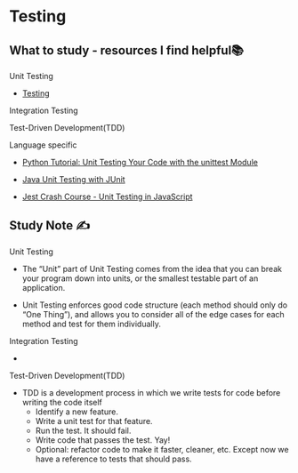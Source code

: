 # Testing

## What to study - resources I find helpful📚

Unit Testing

- [Testing](https://joshhug.gitbooks.io/hug61b/content/chap3/chap31.html)

Integration Testing

Test-Driven Development(TDD)

Language specific

- [Python Tutorial: Unit Testing Your Code with the unittest Module](https://www.youtube.com/watch?v=6tNS--WetLI)
- [Java Unit Testing with JUnit](https://www.youtube.com/watch?v=vZm0lHciFsQ&t=484s)

- [Jest Crash Course - Unit Testing in JavaScript](https://www.youtube.com/watch?v=7r4xVDI2vho)

## Study Note ✍️

Unit Testing

- The “Unit” part of Unit Testing comes from the idea that you can break your program down into units, or the smallest testable part of an application.

- Unit Testing enforces good code structure (each method should only do “One Thing”), and allows you to consider all of the edge cases for each method and test for them individually.

Integration Testing

- 

Test-Driven Development(TDD)

- TDD is a development process in which we write tests for code before writing the code itself
  - Identify a new feature.
  - Write a unit test for that feature.
  - Run the test. It should fail.
  - Write code that passes the test. Yay!
  - Optional: refactor code to make it faster, cleaner, etc. Except now we have a reference to tests that should pass.
